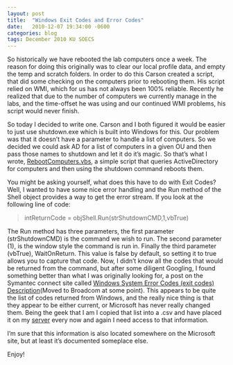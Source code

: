 ```yaml
---
layout: post
title:  "Windows Exit Codes and Error Codes"
date:   2010-12-07 19:34:00 -0600
categories: blog
tags: December 2010 KU SOECS
---
```

So historically we have rebooted the lab computers once a week. The reason for doing this originally was to clear our local profile data, and empty the temp and scratch folders. In order to do this Carson created a script, that did some checking on the computers prior to rebooting them. His script relied on WMI, which for us has not always been 100% reliable. Recently he realized that due to the number of computers we currently manage in the labs, and the time-offset he was using and our continued WMI problems, his script would never finish.

So today I decided to write one. Carson and I both figured it would be easier to just use shutdown.exe which is built into Windows for this. Our problem was that it doesn’t have a parameter to handle a list of computers. So we decided we could ask AD for a list of computers in a given OU and then pass those names to shutdown and let it do it’s magic. So that’s what I wrote, [RebootComputers.vbs](https://github.com/jeffpatton1971/mod-posh/blob/master/vbs/production/RebootComputers.vbs), a simple script that queries ActiveDirectory for computers and then using the shutdown command reboots them.

You might be asking yourself, what does this have to do with Exit Codes? Well, I wanted to have some nice error handling and the Run method of the Shell object provides a way to get the error stream. If you look at the following line of code:

> intReturnCode = objShell.Run(strShutdownCMD,1,vbTrue)

The Run method has three parameters, the first parameter (strShutdownCMD) is the command we wish to run. The second parameter (1), is the window style the command is run in. Finally the third parameter (vbTrue), WaitOnReturn. This value is false by default, so setting it to true allows you to capture that code. Now, I didn’t know all the codes that would be returned from the command, but after some diligent Googling, I found something better than what I was originally looking for, a post on the Symantec connect site called [Windows System Error Codes (exit codes) Description](https://community.broadcom.com/symantecenterprise/communities/community-home/librarydocuments/viewdocument?DocumentKey=82da0cae-8efa-4830-bb32-7f52f0a22402&CommunityKey=ef59d715-7ea1-41c6-97f3-dd1bcc10d0c3&tab=librarydocuments)(Moved to Broadcom at some point). This appears to be quite the list of codes returned from Windows, and the really nice thing is that they appear to be either current, or Microsoft has never really changed them. Being the geek that I am I copied that list into a .csv and have placed it on my [server](error-codes.md) every now and again I need access to that information.

I’m sure that this information is also located somewhere on the Microsoft site, but at least it’s documented someplace else.

Enjoy!
